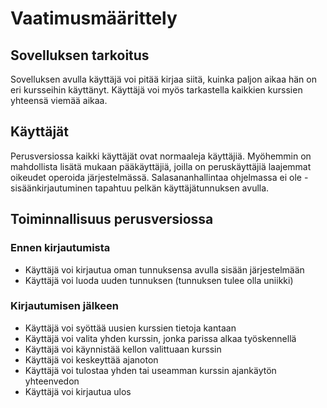 # Vaatimusmäärittely

## Sovelluksen tarkoitus
Sovelluksen avulla käyttäjä voi pitää kirjaa siitä, kuinka paljon aikaa hän on eri kursseihin käyttänyt. Käyttäjä voi myös tarkastella kaikkien kurssien yhteensä viemää aikaa.
## Käyttäjät
Perusversiossa kaikki käyttäjät ovat normaaleja käyttäjiä. Myöhemmin on mahdollista lisätä mukaan pääkäyttäjiä, joilla on peruskäyttäjiä laajemmat oikeudet operoida järjestelmässä. Salasananhallintaa ohjelmassa ei ole - sisäänkirjautuminen tapahtuu pelkän käyttäjätunnuksen avulla.
## Toiminnallisuus perusversiossa
### Ennen kirjautumista
* Käyttäjä voi kirjautua oman tunnuksensa avulla sisään järjestelmään
* Käyttäjä voi luoda uuden tunnuksen (tunnuksen tulee olla uniikki)
### Kirjautumisen jälkeen
* Käyttäjä voi syöttää uusien kurssien tietoja kantaan
* Käyttäjä voi valita yhden kurssin, jonka parissa alkaa työskennellä
* Käyttäjä voi käynnistää kellon valittuaan kurssin
* Käyttäjä voi keskeyttää ajanoton
* Käyttäjä voi tulostaa yhden tai useamman kurssin ajankäytön yhteenvedon
* Käyttäjä voi kirjautua ulos
